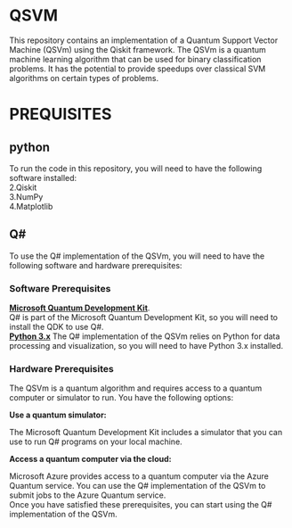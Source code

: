 # QSVM
This repository contains an implementation of a Quantum Support Vector Machine (QSVm) using the Qiskit framework. The QSVm is a quantum machine learning algorithm that can be used for binary classification problems. It has the potential to provide speedups over classical SVM algorithms on certain types of problems.

# PREQUISITES
## python
To run the code in this repository, you will need to have the following software installed:<br />
	2.Qiskit <br />
	3.NumPy <br />
	4.Matplotlib <br />
## Q#
 To use the Q# implementation of the QSVm, you will need to have the following software and hardware prerequisites:

### Software Prerequisites
**[Microsoft Quantum Development Kit](https://learn.microsoft.com/en-us/azure/quantum/overview-what-is-qsharp-and-qdk#get-started-with-q-and-the-quantum-development-kit)**. <br />
Q# is part of the Microsoft Quantum Development Kit, so you will need to install the QDK to use Q#. 
<br />
**[Python 3.x](https://www.python.org/downloads/)**
 The Q# implementation of the QSVm relies on Python for data processing and visualization, so you will  need to have Python 3.x installed.

### Hardware Prerequisites
The QSVm is a quantum algorithm and requires access to a quantum computer or simulator to run. You have the following options:

**Use a quantum simulator:** <br />

The Microsoft Quantum Development Kit includes a simulator that you can use to run Q# programs on your local machine.

**Access a quantum computer via the cloud:** <br />

Microsoft Azure provides access to a quantum computer via the Azure Quantum service. You can use the Q# implementation of the QSVm to submit jobs to the Azure Quantum service. <br />
Once you have satisfied these prerequisites, you can start using the Q# implementation of the QSVm.


